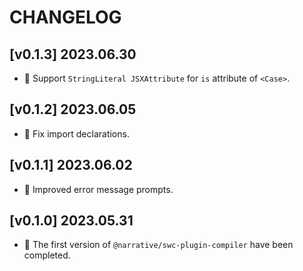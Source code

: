 # CHANGELOG

## [v0.1.3] 2023.06.30

- 🐞 Support `StringLiteral JSXAttribute` for `is` attribute of `<Case>`.

## [v0.1.2] 2023.06.05

- 🌟 Fix import declarations.

## [v0.1.1] 2023.06.02

- 🌟 Improved error message prompts.

## [v0.1.0] 2023.05.31

- 🌟 The first version of `@narrative/swc-plugin-compiler` have been completed.
